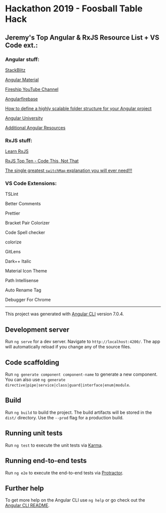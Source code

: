# Hackathon 2019 - Foosball Table Hack

## Jeremy's Top Angular & RxJS Resource List + VS Code ext.:

### Angular stuff:

[StackBlitz](https://stackblitz.com/)

[Angular Material](https://material.angular.io)

[Fireship YouTube Channel](https://www.youtube.com/channel/UCsBjURrPoezykLs9EqgamOA)

[Angularfirebase](https://angularfirebase.com/)

[How to define a highly scalable folder structure for your Angular project](https://itnext.io/choosing-a-highly-scalable-folder-structure-in-angular-d987de65ec7)

[Angular University](https://blog.angular-university.io/)

[Additional Angular Resources](https://github.com/avatsaev/angular-learning-resources)

### RxJS stuff:

[Learn RxJS](https://www.learnrxjs.io/)

[RxJS Top Ten - Code This, Not That](https://www.youtube.com/watch?v=ewcoEYS85Co)

[The single greatest `switchMap` explanation you will ever need!!!](https://medium.com/@shairez/a-super-ninja-trick-to-learn-rxjss-switchmap-mergemap-concatmap-and-exhaustmap-forever-88e178a75f1b)

### VS Code Extensions:

TSLint

Better Comments

Prettier

Bracket Pair Colorizer

Code Spell checker

colorize

GitLens

Dark++ Italic

Material Icon Theme

Path Intellisense

Auto Rename Tag

Debugger For Chrome

---

This project was generated with [Angular CLI](https://github.com/angular/angular-cli) version 7.0.4.

## Development server

Run `ng serve` for a dev server. Navigate to `http://localhost:4200/`. The app will automatically reload if you change any of the source files.

## Code scaffolding

Run `ng generate component component-name` to generate a new component. You can also use `ng generate directive|pipe|service|class|guard|interface|enum|module`.

## Build

Run `ng build` to build the project. The build artifacts will be stored in the `dist/` directory. Use the `--prod` flag for a production build.

## Running unit tests

Run `ng test` to execute the unit tests via [Karma](https://karma-runner.github.io).

## Running end-to-end tests

Run `ng e2e` to execute the end-to-end tests via [Protractor](http://www.protractortest.org/).

## Further help

To get more help on the Angular CLI use `ng help` or go check out the [Angular CLI README](https://github.com/angular/angular-cli/blob/master/README.md).
